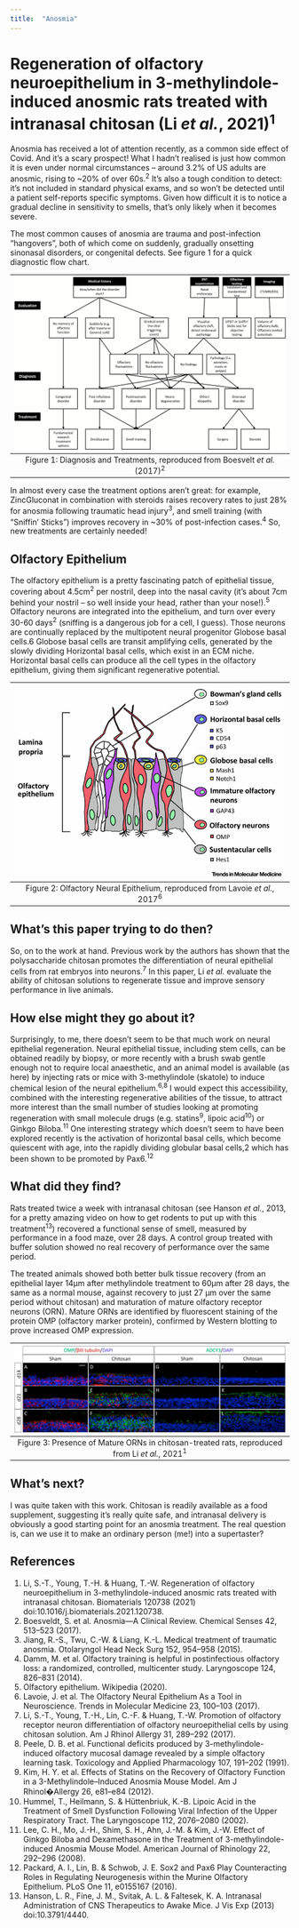 ```yaml
---
title:  "Anosmia"
---
```


# Regeneration of olfactory neuroepithelium in 3-methylindole-induced anosmic rats treated with intranasal chitosan (Li *et al.*, 2021)<sup>1</sup>

Anosmia has received a lot of attention recently, as a common side effect of Covid. And it’s a scary prospect! What I hadn’t realised is just how common it is even under normal circumstances – around 3.2% of US adults are anosmic, rising to ~20% of over 60s.<sup>2</sup> It’s also a tough condition to detect: it’s not included in standard physical exams, and so won’t be detected until a patient self-reports specific symptoms. Given how difficult it is to notice a gradual decline in sensitivity to smells, that’s only likely when it becomes severe.

The most common causes of anosmia are trauma and post-infection “hangovers”, both of which come on suddenly, gradually onsetting sinonasal disorders, or congenital defects. See figure 1 for a quick diagnostic flow chart.

 
|![](/assets/anosmia/treatments.jpeg)|
|:--:|
|Figure 1: Diagnosis and Treatments, reproduced from Boesvelt *et al.* (2017)<sup>2</sup>|

In almost every case the treatment options aren’t great: for example, ZincGluconat in combination with steroids raises recovery rates to just 28% for anosmia following traumatic head injury<sup>3</sup>, and smell training (with “Sniffin’ Sticks”) improves recovery in ~30% of post-infection cases.<sup>4</sup> So, new treatments are certainly needed!

## Olfactory Epithelium
The olfactory epithelium is a pretty fascinating patch of epithelial tissue, covering about 4.5cm<sup>2</sup> per nostril, deep into the nasal cavity (it’s about 7cm behind your nostril – so well inside your head, rather than your nose!).<sup>5</sup> Olfactory neurons are integrated into the epithelium, and turn over every 30-60 days<sup>2</sup> (sniffing is a dangerous job for a cell, I guess).  Those neurons are continually replaced by the multipotent neural progenitor Globose basal cells.6 Globose basal cells are transit amplifying cells, generated by the slowly dividing Horizontal basal cells, which exist in an ECM niche. Horizontal basal cells can produce all the cell types in the olfactory epithelium, giving them significant regenerative potential.

 
|![](/assets/anosmia/olfactory-epithelium.png)|
|:--:|
|Figure 2: Olfactory Neural Epithelium, reproduced from Lavoie *et al.*, 2017<sup>6</sup>|

## What’s this paper trying to do then?
So, on to the work at hand. Previous work by the authors has shown that the polysaccharide chitosan promotes the differentiation of neural epithelial cells from rat embryos into neurons.<sup>7</sup> In this paper, Li *et al.* evaluate the ability of chitosan solutions to regenerate tissue and improve sensory performance in live animals.  

##  How else might they go about it?
Surprisingly, to me, there doesn’t seem to be that much work on neural epithelial regeneration. Neural epithelial tissue, including stem cells, can be obtained readily by biopsy, or more recently with a brush swab gentle enough not to require local anaesthetic, and an animal model is available (as here) by injecting rats or mice with 3-methylindole (skatole) to induce chemical lesion of the neural epithelium.<sup>6,8</sup> I would expect this accessibility, combined with the interesting regenerative abilities of the tissue, to attract more interest than the small number of studies looking at promoting regeneration with small molecule drugs (e.g. statins<sup>9</sup>, lipoic acid<sup>10</sup>) or Ginkgo Biloba.<sup>11</sup> One interesting strategy which doesn’t seem to have been explored recently is the activation of horizontal basal cells, which become quiescent with age, into the rapidly dividing globular basal cells,2 which has been shown to be promoted by Pax6.<sup>12</sup>

## What did they find?
Rats treated twice a week with intranasal chitosan (see Hanson *et al.*, 2013, for a pretty amazing video on how to get rodents to put up with this treatment<sup>13</sup>) recovered a functional sense of smell, measured by performance in a food maze, over 28 days. A control group treated with buffer solution showed no real recovery of performance over the same period.

The treated animals showed both better bulk tissue recovery (from an epithelial layer 14µm after methylindole treatment to 60µm after 28 days, the same as a normal mouse, against recovery to just 27 µm over the same period without chitosan) and maturation of mature olfactory receptor neurons (ORN). Mature ORNs are identified by fluorescent staining of the protein OMP (olfactory marker protein), confirmed by Western blotting to prove increased OMP expression.
 
|![](/assets/anosmia/ORNs.jpg)|
|:--:|
|Figure 3: Presence of Mature ORNs in chitosan-treated rats, reproduced from Li *et al.*, 2021<sup>1</sup>|

## What’s next?
I was quite taken with this work. Chitosan is readily available as a food supplement, suggesting it’s really quite safe, and intranasal delivery is obviously a good starting point for an anosmia treatment. The real question is, can we use it to make an ordinary person (me!) into a supertaster?



## References
1.  Li, S.-T., Young, T.-H. & Huang, T.-W. Regeneration of olfactory neuroepithelium in 3-methylindole-induced anosmic rats treated with intranasal chitosan. Biomaterials 120738 (2021) doi:10.1016/j.biomaterials.2021.120738.
2.  Boesveldt, S. et al. Anosmia—A Clinical Review. Chemical Senses 42, 513–523 (2017).
3.  Jiang, R.-S., Twu, C.-W. & Liang, K.-L. Medical treatment of traumatic anosmia. Otolaryngol Head Neck Surg 152, 954–958 (2015).
4.  Damm, M. et al. Olfactory training is helpful in postinfectious olfactory loss: a randomized, controlled, multicenter study. Laryngoscope 124, 826–831 (2014).
5.  Olfactory epithelium. Wikipedia (2020).
6.  Lavoie, J. et al. The Olfactory Neural Epithelium As a Tool in Neuroscience. Trends in Molecular Medicine 23, 100–103 (2017).
7.  Li, S.-T., Young, T.-H., Lin, C.-F. & Huang, T.-W. Promotion of olfactory receptor neuron differentiation of olfactory neuroepithelial cells by using chitosan solution. Am J Rhinol Allergy 31, 289–292 (2017).
8.  Peele, D. B. et al. Functional deficits produced by 3-methylindole-induced olfactory mucosal damage revealed by a simple olfactory learning task. Toxicology and Applied Pharmacology 107, 191–202 (1991).
9.  Kim, H. Y. et al. Effects of Statins on the Recovery of Olfactory Function in a 3-Methylindole–Induced Anosmia Mouse Model. Am J Rhinol�Allergy 26, e81–e84 (2012).
10. Hummel, T., Heilmann, S. & Hüttenbriuk, K.-B. Lipoic Acid in the Treatment of Smell Dysfunction Following Viral Infection of the Upper Respiratory Tract. The Laryngoscope 112, 2076–2080 (2002).
11. Lee, C. H., Mo, J.-H., Shim, S. H., Ahn, J.-M. & Kim, J.-W. Effect of Ginkgo Biloba and Dexamethasone in the Treatment of 3-methylindole-induced Anosmia Mouse Model. American Journal of Rhinology 22, 292–296 (2008).
12. Packard, A. I., Lin, B. & Schwob, J. E. Sox2 and Pax6 Play Counteracting Roles in Regulating Neurogenesis within the Murine Olfactory Epithelium. PLoS One 11, e0155167 (2016).
13. Hanson, L. R., Fine, J. M., Svitak, A. L. & Faltesek, K. A. Intranasal Administration of CNS Therapeutics to Awake Mice. J Vis Exp (2013) doi:10.3791/4440.
 

